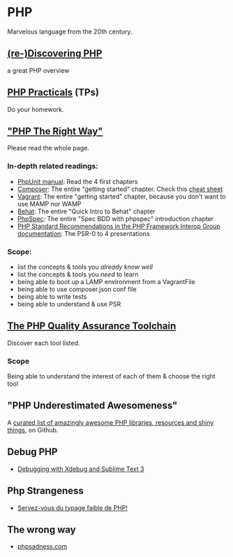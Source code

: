 PHP
===

Marvelous language from the 20th century.

## [(re-)Discovering PHP](http://edu.williamdurand.fr/php-slides/index.html)

a great PHP overview

## [PHP Practicals](http://edu.williamdurand.fr/) (TPs)

Do your homework.

## ["PHP The Right Way"](http://www.phptherightway.com) 

Please read the whole page.

### In-depth related readings: 

- [PhpUnit manual](http://phpunit.de/manuel): Read the 4 first chapters
- [Composer](http://getcomposer.org): The entire "getting started" chapter. Check this [cheat sheet](http://composer.json.jolicode.com/)
- [Vagrant](http://vagrantup.com): The entire "getting started" chapter, because you don't want to use MAMP nor WAMP
- [Behat](http://behat.org): The entire "Quick Intro to Behat" chapter
- [PhpSpec](http://phpspec.net): The entire "Spec BDD with phpspec" introduction chapter
- [PHP Standard Recommendations in the PHP Framework Interop Group documentation](http://www.php-fig.org/): The PSR-0 to 4 presentations

### Scope: 

- list the concepts & tools you *already know well*
- list the concepts & tools you *need* to learn
- being able to boot up a LAMP environment from a VagrantFile
- being able to use composer.json conf file
- being able to write tests
- being able to understand & use PSR


## [The PHP Quality Assurance Toolchain](http://phpqatools.org)

Discover each tool listed.

### Scope

Being able to understand the interest of each of them & choose the right tool

## "PHP Underestimated Awesomeness"

A [curated list of amazingly awesome PHP libraries, resources and shiny things](https://github.com/ziadoz/awesome-php),  on Github.

## Debug PHP

- [Debugging with Xdebug and Sublime Text 3](http://www.sitepoint.com/debugging-xdebug-sublime-text-3)

## Php Strangeness

- [Servez-vous du typage faible de PHP!](http://www.thedarksideofthewebblog.com/servez-vous-du-typage-faible-de-php/)

## The wrong way

- [phpsadness.com](http://www.phpsadness.com/)




